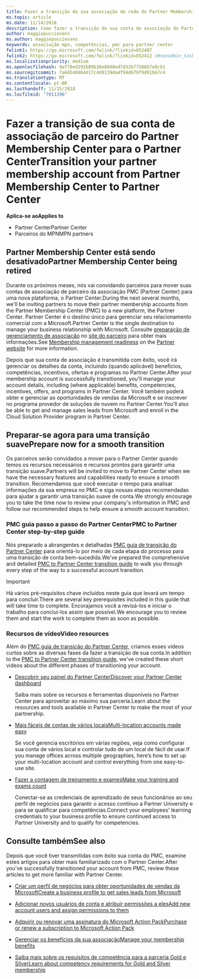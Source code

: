 ```yaml
---
title: Fazer a transição de sua associação de rede do Partner Membership Center para o Partner Center
ms.topic: article
ms.date: 11/14/2018
description: Como fazer a transição de sua conta de associação do Partner Membership Center para o Partner Center.
author: maggiepuccievans
ms.author: maggiepuccievans
keywords: associação mpn, competências, pmc para partner center
fwlink1: https://go.microsoft.com/fwlink/?linkid=852407
fwlink2: https://go.microsoft.com/fwlink/?linkid=852412 (#nonadmin_tasks)
ms.localizationpriority: medium
ms.openlocfilehash: 9af70ed292b89b36e8940ed7d32bf7508b7e8cb1
ms.sourcegitcommit: 7a68540d64d17c4d9139da4f94d679f9d91b67c4
ms.translationtype: MT
ms.contentlocale: pt-BR
ms.lasthandoff: 11/15/2018
ms.locfileid: "7011396"
---
```

# <a name="transition-your-partner-membership-account-from-partner-membership-center-to-partner-center"></a><span data-ttu-id="bcca7-104">Fazer a transição de sua conta de associação de parceiro do Partner Membership Center para o Partner Center</span><span class="sxs-lookup"><span data-stu-id="bcca7-104">Transition your partner membership account from Partner Membership Center to Partner Center</span></span>

**<span data-ttu-id="bcca7-105">Aplica-se ao</span><span class="sxs-lookup"><span data-stu-id="bcca7-105">Applies to</span></span>**

- <span data-ttu-id="bcca7-106">Partner Center</span><span class="sxs-lookup"><span data-stu-id="bcca7-106">Partner Center</span></span>
- <span data-ttu-id="bcca7-107">Parceiros do MPN</span><span class="sxs-lookup"><span data-stu-id="bcca7-107">MPN partners</span></span>

## <a name="partner-membership-center-being-retired"></a><span data-ttu-id="bcca7-108">Partner Membership Center está sendo desativado</span><span class="sxs-lookup"><span data-stu-id="bcca7-108">Partner Membership Center being retired</span></span>

<span data-ttu-id="bcca7-109">Durante os próximos meses, nós vai convidando parceiros para mover suas contas de associação de parceiro da associação PMC (Partner Center) para uma nova plataforma, o Partner Center.</span><span class="sxs-lookup"><span data-stu-id="bcca7-109">During the next several months, we'll be inviting partners to move their partner membership accounts from the Partner Membership Center (PMC) to a new platform, the Partner Center.</span></span> <span data-ttu-id="bcca7-110">Partner Center é o destino único para gerenciar seu relacionamento comercial com a Microsoft.</span><span class="sxs-lookup"><span data-stu-id="bcca7-110">Partner Center is the single destination to manage your business relationship with Microsoft.</span></span> <span data-ttu-id="bcca7-111">Consulte [preparação de gerenciamento de associação](https://partner.microsoft.com/support/partner-center-help) no [site do parceiro](https://partner.microsoft.com/commercial) para obter mais informações.</span><span class="sxs-lookup"><span data-stu-id="bcca7-111">See [Membership management readiness](https://partner.microsoft.com/support/partner-center-help) on the [Partner website](https://partner.microsoft.com/commercial) for more information.</span></span>

<span data-ttu-id="bcca7-112">Depois que sua conta de associação é transmitida com êxito, você irá gerenciar os detalhes da conta, incluindo (quando aplicável) benefícios, competências, incentivos, ofertas e programas no Partner Center.</span><span class="sxs-lookup"><span data-stu-id="bcca7-112">After your membership account is successfully transitioned, you'll manage your account details, including (where applicable) benefits, competencies, incentives, offers, and programs in Partner Center.</span></span> <span data-ttu-id="bcca7-113">Você também poderá obter e gerenciar as oportunidades de vendas da Microsoft e se inscrever no programa provedor de soluções de nuvem no Partner Center.</span><span class="sxs-lookup"><span data-stu-id="bcca7-113">You'll also be able to get and manage sales leads from Microsoft and enroll in the Cloud Solution Provider program in Partner Center.</span></span>

## <a name="prepare-now-for-a-smooth-transition"></a><span data-ttu-id="bcca7-114">Preparar-se agora para uma transição suave</span><span class="sxs-lookup"><span data-stu-id="bcca7-114">Prepare now for a smooth transition</span></span>

<span data-ttu-id="bcca7-115">Os parceiros serão convidados a mover para o Partner Center quando temos os recursos necessários e recursos prontos para garantir uma transição suave.</span><span class="sxs-lookup"><span data-stu-id="bcca7-115">Partners will be invited to move to Partner Center when we have the necessary features and capabilities ready to ensure a smooth transition.</span></span> <span data-ttu-id="bcca7-116">Recomendamos que você executar o tempo para analisar informações da sua empresa no PMC e siga nossas etapas recomendadas para ajudar a garantir uma transição suave de conta.</span><span class="sxs-lookup"><span data-stu-id="bcca7-116">We strongly encourage you to take the time now to review your company's information in PMC and follow our recommended steps to help ensure a smooth account transition.</span></span>

### <a name="pmc-to-partner-center-step-by-step-guide"></a><span data-ttu-id="bcca7-117">PMC guia passo a passo do Partner Center</span><span class="sxs-lookup"><span data-stu-id="bcca7-117">PMC to Partner Center step-by-step guide</span></span>

<span data-ttu-id="bcca7-118">Nós preparado a abrangentes e detalhadas [PMC guia de transição do Partner Center](https://assetsprod.microsoft.com/mpn/en-us/membership-account-set-up-guide.pdf) para orientá-lo por meio de cada etapa do processo para uma transição de conta bem-sucedida.</span><span class="sxs-lookup"><span data-stu-id="bcca7-118">We've prepared the comprehensive and detailed [PMC to Partner Center transition guide](https://assetsprod.microsoft.com/mpn/en-us/membership-account-set-up-guide.pdf) to walk you through every step of the way to a successful account transition.</span></span>

>[!IMPORTANT]
><span data-ttu-id="bcca7-119">Há vários pré-requisitos chave incluídos neste guia que levará um tempo para concluir.</span><span class="sxs-lookup"><span data-stu-id="bcca7-119">There are several key prerequisites included in this guide that will take time to complete.</span></span> <span data-ttu-id="bcca7-120">Encorajamos você a revisá-los e iniciar o trabalho para concluí-los assim que possível.</span><span class="sxs-lookup"><span data-stu-id="bcca7-120">We encourage you to review them and start the work to complete them as soon as possible.</span></span>

### <a name="video-resources"></a><span data-ttu-id="bcca7-121">Recursos de vídeo</span><span class="sxs-lookup"><span data-stu-id="bcca7-121">Video resources</span></span>

<span data-ttu-id="bcca7-122">Além do [PMC guia de transição do Partner Center](https://assetsprod.microsoft.com/mpn/en-us/membership-account-set-up-guide.pdf), criamos esses vídeos curtos sobre as diversas fases da fazer a transição de sua conta.</span><span class="sxs-lookup"><span data-stu-id="bcca7-122">In addition to the [PMC to Partner Center transition guide](https://assetsprod.microsoft.com/mpn/en-us/membership-account-set-up-guide.pdf), we've created these short videos about the different phases of transitioning your account.</span></span> 

- [<span data-ttu-id="bcca7-123">Descobrir seu painel do Partner Center</span><span class="sxs-lookup"><span data-stu-id="bcca7-123">Discover your Partner Center dashboard</span></span>](https://partner.microsoft.com/support/partner-center-help)
 
  <span data-ttu-id="bcca7-124">Saiba mais sobre os recursos e ferramentas disponíveis no Partner Center para aproveitar ao máximo sua parceria.</span><span class="sxs-lookup"><span data-stu-id="bcca7-124">Learn about the resources and tools available in Partner Center to make the most of your partnership.</span></span>

- [<span data-ttu-id="bcca7-125">Mais fáceis de contas de vários locais</span><span class="sxs-lookup"><span data-stu-id="bcca7-125">Multi-location accounts made easy</span></span>](https://partner.microsoft.com/support/partner-center-help)
 
  <span data-ttu-id="bcca7-126">Se você gerencia escritórios em várias regiões, veja como configurar sua conta de vários local e controlar tudo de um local de fácil de usar.</span><span class="sxs-lookup"><span data-stu-id="bcca7-126">If you manage offices across multiple geographies, here’s how to set up your multi-location account and control everything from one easy-to-use site.</span></span>

- [<span data-ttu-id="bcca7-127">Fazer a contagem de treinamento e exames</span><span class="sxs-lookup"><span data-stu-id="bcca7-127">Make your training and exams count</span></span>](https://partner.microsoft.com/support/partner-center-help)

  <span data-ttu-id="bcca7-128">Conectar-se as credenciais de aprendizado de seus funcionários ao seu perfil de negócios para garantir o acesso contínuo a Partner University e para se qualificar para competências.</span><span class="sxs-lookup"><span data-stu-id="bcca7-128">Connect your employees' learning credentials to your business profile to ensure continued access to Partner University and to qualify for competencies.</span></span>

## <a name="see-also"></a><span data-ttu-id="bcca7-129">Consulte também</span><span class="sxs-lookup"><span data-stu-id="bcca7-129">See also</span></span>

<span data-ttu-id="bcca7-130">Depois que você tiver transmitidas com êxito sua conta do PMC, examine estes artigos para obter mais familiarizado com o Partner Center.</span><span class="sxs-lookup"><span data-stu-id="bcca7-130">After you've successfully transitioned your account from PMC, review these articles to get more familiar with Partner Center.</span></span>

-   [<span data-ttu-id="bcca7-131">Criar um perfil de negócios para obter oportunidades de vendas da Microsoft</span><span class="sxs-lookup"><span data-stu-id="bcca7-131">Create a business profile to get sales leads from Microsoft</span></span>](create-a-marketing-profile.md)

-   [<span data-ttu-id="bcca7-132">Adicionar novos usuários de conta e atribuir permissões a eles</span><span class="sxs-lookup"><span data-stu-id="bcca7-132">Add new account users and assign permissions to them</span></span>](create-user-accounts-and-set-permissions.md)

-   [<span data-ttu-id="bcca7-133">Adquirir ou renovar uma assinatura do Microsoft Action Pack</span><span class="sxs-lookup"><span data-stu-id="bcca7-133">Purchase or renew a subscription to Microsoft Action Pack</span></span>](mpn-get-action-pack.md)

-   [<span data-ttu-id="bcca7-134">Gerenciar os benefícios da sua associação</span><span class="sxs-lookup"><span data-stu-id="bcca7-134">Manage your membership benefits</span></span>](manage-your-partner-network-benefits.md)

-   [<span data-ttu-id="bcca7-135">Saiba mais sobre os requisitos de competência para a parceria Gold e Silver</span><span class="sxs-lookup"><span data-stu-id="bcca7-135">Learn about competency requirements for Gold and Silver membership</span></span>](https://partner.microsoft.com/membership/competencies)






